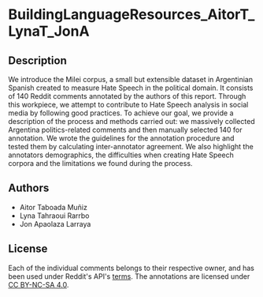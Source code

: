 # BuildingLanguageResources_AitorT_LynaT_JonA

## Description

We introduce the Milei corpus, a small but extensible dataset in Argentinian Spanish created to measure Hate Speech in the political domain. It consists of 140 Reddit comments annotated by the authors of this report. Through this workpiece, we attempt to contribute to Hate Speech analysis in social media by following good practices. To achieve our goal, we provide a description of the process and methods carried out: we massively collected Argentina politics-related comments and then manually selected 140 for annotation. We wrote the guidelines for the annotation procedure and tested them by calculating inter-annotator agreement. We also highlight the annotators demographics, the difficulties when creating Hate Speech corpora and the limitations we found during the process. 

## Authors

- Aitor Taboada Muñiz
- Lyna Tahraoui Rarrbo
- Jon Apaolaza Larraya

## License

Each of the individual comments belongs to their respective owner, and has been used under Reddit's API's [terms](https://redditinc.com/policies/data-api-terms). The annotations are licensed under [CC BY-NC-SA 4.0](https://creativecommons.org/licenses/by-nc-sa/4.0/).

